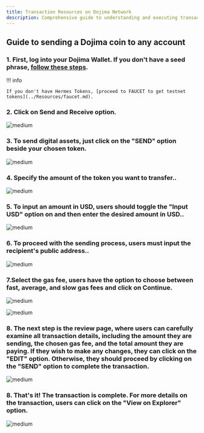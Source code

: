 ```yaml
---
title: Transaction Resources on Dojima Network
description: Comprehensive guide to understanding and executing transactions within the Dojima Network.
---
```


## Guide to sending a Dojima coin to any account

### **1**. First, log into your Dojima Wallet. If you don't have a seed phrase, [follow these steps](../../tools/wallet/index.md).

!!! info

    If you don't have Hermes Tokens, [proceed to FAUCET to get testnet tokens](../Resources/faucet.md).

### **2**. Click on Send and Receive option.

![medium](https://storage.googleapis.com/dojima_wallet/Wallet%20Transaction/1.png)

### **3**. To send digital assets, just click on the "SEND" option beside your chosen token.

![medium](https://storage.googleapis.com/dojima_wallet/Wallet%20Transaction/2.png)

### **4**. Specify the amount of the token you want to transfer..

![medium](https://storage.googleapis.com/dojima_wallet/Wallet%20Transaction/3.png)

### **5**. To input an amount in USD, users should toggle the "Input USD" option on and then enter the desired amount in USD..

![medium](https://storage.googleapis.com/dojima_wallet/Wallet%20Transaction/4.png)

### **6**. To proceed with the sending process, users must input the recipient's public address..

![medium](https://storage.googleapis.com/dojima_wallet/Wallet%20Transaction/5.png)

### **7**.Select the gas fee, users have the option to choose between fast, average, and slow gas fees and click on Continue.

![medium](https://storage.googleapis.com/dojima_wallet/Wallet%20Transaction/6.png)

![medium](https://storage.googleapis.com/dojima_wallet/Wallet%20Transaction/7.png)

### **8**. The next step is the review page, where users can carefully examine all transaction details, including the amount they are sending, the chosen gas fee, and the total amount they are paying. If they wish to make any changes, they can click on the "EDIT" option. Otherwise, they should proceed by clicking on the "SEND" option to complete the transaction.

![medium](https://storage.googleapis.com/dojima_wallet/Wallet%20Transaction/8.png)

### **8**. That's it! The transaction is complete. For more details on the transaction, users can click on the "View on Explorer" option.

![medium](https://storage.googleapis.com/dojima_wallet/Wallet%20Transaction/9.png)
